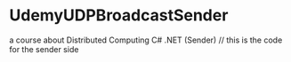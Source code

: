 # UdemyUDPBroadcastSender
a course about Distributed Computing C# .NET  (Sender)
// this is the code for the sender side 
